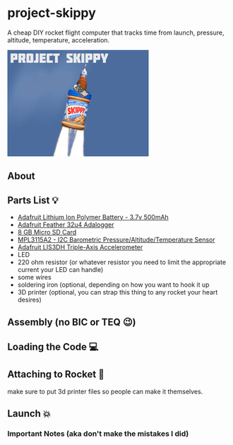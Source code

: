 # project-skippy
A cheap DIY rocket flight computer that tracks time from launch, pressure, altitude, temperature, acceleration.

![](https://github.com/olearyf/project-skippy/blob/master/project-skippy-logo.jpg)

## About

## Parts List 💡
- [Adafruit Lithium Ion Polymer Battery - 3.7v 500mAh](https://www.adafruit.com/product/1578)
- [Adafruit Feather 32u4 Adalogger](https://www.adafruit.com/product/2795)
- [8 GB Micro SD Card](https://www.adafruit.com/product/1294)
- [MPL3115A2 - I2C Barometric Pressure/Altitude/Temperature Sensor](https://www.adafruit.com/product/1893)
- [Adafruit LIS3DH Triple-Axis Accelerometer](https://www.adafruit.com/product/2809)
- LED
- 220 ohm resistor (or whatever resistor you need to limit the appropriate current your LED can handle)
- some wires
- soldering iron (optional, depending on how you want to hook it up
- 3D printer (optional, you can strap this thing to any rocket your heart desires)

## Assembly (no BIC or TEQ 😉)

## Loading the Code 💻

## Attaching to Rocket 🚀

make sure to put 3d printer files so people can make it themselves.

## Launch 💥

### Important Notes (aka don't make the mistakes I did)
